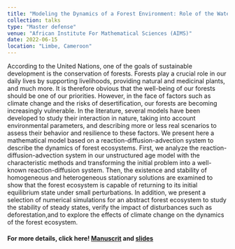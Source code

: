 ```yaml
---
title: "Modeling the Dynamics of a Forest Environment: Role of the Water Cycle"
collection: talks
type: "Master defense"
venue: "African Institute For Mathematical Sciences (AIMS)"
date: 2022-06-15
location: "Limbe, Cameroon"
---
```

 According to the United Nations, one of the goals of sustainable development is the conservation of forests. Forests play a crucial role in our daily lives by supporting livelihoods, providing natural and medicinal plants, and much more. It is therefore obvious that the well-being of our forests should be one of our priorities. However, in the face of factors such as climate change and the risks of desertification, our forests are becoming increasingly vulnerable. In the literature, several models have been developed to study their interaction in nature, taking into account environmental parameters, and describing more or less real scenarios to assess their behavior and resilience to these factors. We present here a mathematical model based on a reaction-diffusion-advection system to describe the dynamics of forest ecosystems. First, we analyze the reaction-diffusion-advection system in our unstructured age model with the characteristic methods and transforming the initial problem into a well-known reaction-diffusion system. Then, the existence and stability of homogeneous and heterogeneous stationary solutions are examined to show that the forest ecosystem is capable of returning to its initial equilibrium state under small perturbations. In addition, we present a selection of numerical simulations for an abstract forest ecosystem to study the stability of steady states, verify the impact of disturbances such as deforestation,and to explore the effects of climate change on the dynamics of the forest ecosystem.

#### For more details, click here! [Manuscrit](../../files/aims_master_thesis_2022.pdf) and [slides](../../files/aims_thesis_defense_june_2022.pdf)
